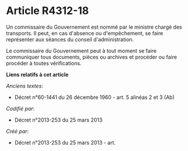 # Article R4312-18

Un commissaire du Gouvernement est nommé par le ministre chargé des transports. Il peut, en cas d'absence ou d'empêchement,
se faire représenter aux séances du conseil d'administration.

Le commissaire du Gouvernement peut à tout moment se faire communiquer tous documents, pièces ou archives et procéder ou
faire procéder à toutes vérifications.

**Liens relatifs à cet article**

_Anciens textes_:

  - Décret n°60-1441 du 26 décembre 1960 - art. 5 alinéas 2 et 3 (Ab)

_Codifié par_:

  - Décret n°2013-253 du 25 mars 2013

_Créé par_:

  - Décret n°2013-253 du 25 mars 2013 - art.
